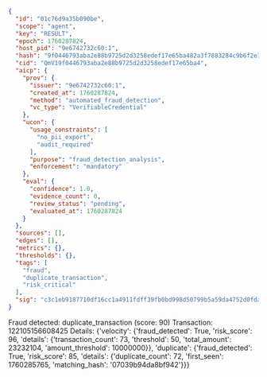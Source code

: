 ```json
{
  "id": "01c76d9a35b090be",
  "scope": "agent",
  "key": "RESULT",
  "epoch": 1760287824,
  "host_pid": "9e6742732c60:1",
  "hash": "9f0446793aba2e88b9725d2d3258edef17e65ba482a3f7883284c9b6f2e79abc",
  "cid": "QmV19f0446793aba2e88b9725d2d3258edef17e65ba4",
  "aicp": {
    "prov": {
      "issuer": "9e6742732c60:1",
      "created_at": 1760287824,
      "method": "automated_fraud_detection",
      "vc_type": "VerifiableCredential"
    },
    "ucon": {
      "usage_constraints": [
        "no_pii_export",
        "audit_required"
      ],
      "purpose": "fraud_detection_analysis",
      "enforcement": "mandatory"
    },
    "eval": {
      "confidence": 1.0,
      "evidence_count": 0,
      "review_status": "pending",
      "evaluated_at": 1760287824
    }
  },
  "sources": [],
  "edges": [],
  "metrics": {},
  "thresholds": {},
  "tags": [
    "fraud",
    "duplicate_transaction",
    "risk_critical"
  ],
  "sig": "c3c1eb9187710df16cc1a4911fdff39fb0bd998d50799b5a59da4752d0fda1c8"
}
```

Fraud detected: duplicate_transaction (score: 90)
Transaction: 122105156608425
Details: {'velocity': {'fraud_detected': True, 'risk_score': 96, 'details': {'transaction_count': 73, 'threshold': 50, 'total_amount': 23232104, 'amount_threshold': 10000000}}, 'duplicate': {'fraud_detected': True, 'risk_score': 85, 'details': {'duplicate_count': 72, 'first_seen': 1760285765, 'matching_hash': '07039b94da8bf942'}}}